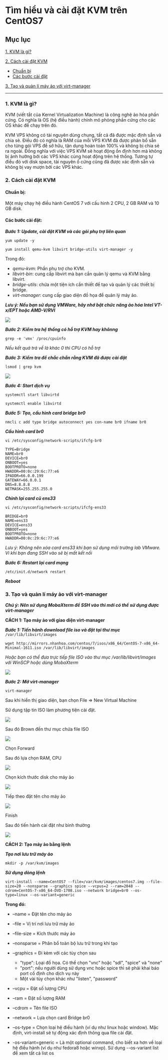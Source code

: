# Tìm hiểu và cài đặt KVM trên CentOS7

## Mục lục
[1. KVM là gì?](#dinhnghia)

[2. Cách cài đặt KVM](#caidat)

  - [Chuẩn bị](#cb)
  - [Các bước cài đặt](#cai)

[3. Tạo và quản lí máy ảo với virt-manager](#tao)

---
### <a name = "dinhnghia"> 1. KVM là gì?

KVM (viết tắt của Kernel Virtualization Machine) là công nghệ ảo hóa phần cứng. Có nghĩa là OS (hệ điều hành) chính mô phỏng phần cứng cho các OS khác để chạy trên đó.

KVM VPS không có tài nguyên dùng chung, tất cả đã được mặc định sẵn và chia sẻ. Điều đó có nghĩa là RAM của mỗi VPS KVM đã được phân bổ sẵn cho từng gói VPS để sở hữu, tận dụng hoàn toàn 100% và không bị chia sẻ ra ngoài. Đồng nghĩa với việc VPS KVM sẽ hoạt động ổn định hơn mà không bị ảnh hưởng bởi các VPS khác cùng hoạt động trên hệ thống. Tương tự điều đó với disk space, tài nguyên ổ cứng cũng đã được xác định sẵn và không bị vay mượn bởi các VPS khác.
### <a name = "caidat"> 2. Cách cài đặt KVM
#### <a name = "cb"> Chuẩn bị:
Một máy chạy hệ điều hành CentOS 7 với cấu hình 2 CPU, 2 GB RAM và 10 GB disk.

#### <a name = "cai"> Các bước cài đặt:

***Bước 1: Update, cài đặt KVM và các gói phụ trợ liên quan***

`yum update -y`

`yum install qemu-kvm libvirt bridge-utils virt-manager -y`

Trong đó:

  - *qemu-kvm*: Phần phụ trợ cho KVM.
  - *libvirt-bin*: cung cấp libvirt mà bạn cần quản lý qemu và KVM bằng libvirt.
  - *bridge-utils*: chứa một tiện ích cần thiết để tạo và quản lý các thiết bị bridge.
  - *virt-manager*: cung cấp giao diện đồ họa để quản lý máy ảo.


***Lưu ý: Nếu bạn sử dụng VMWare, hãy nhớ bật chức năng ảo hóa Intel VT-x/EPT hoặc AMD-V/RVI***


 <img src="https://i.imgur.com/te8RkiW.png">

***Bước 2: Kiểm tra hệ thống có hỗ trợ KVM hay khônng***


  `grep -e 'vmx' /proc/cpuinfo`

  *Nếu kết quả trả về là khác 0 thì CPU có hỗ trợ*

  ***Bước 3: Kiểm tra để chắc chắn rằng KVM đã được cài đặt***

  `lsmod | grep kvm`

  <img src="https://i.imgur.com/wpKnkFb.jpg">

  
***Bước 4: Start dịch vụ***

  `systemctl start libvirtd`
  
  `systemctl enable libvirtd`
  

***Bước 5: Tạo, cấu hình card bridge br0***

  `nmcli c add type bridge autoconnect yes con-name br0 ifname br0`
  
***Cấu hình card br0***

  `vi /etc/sysconfig/network-scripts/ifcfg-br0`
  
```
TYPE=Bridge  
NAME=br0  
DEVICE=br0  
ONBOOT=yes  
BOOTPROTO=none  
HWADDR=00:0c:29:6c:77:e6  
IPADDR=66.0.0.199  
GATEWAY=66.0.0.1  
DNS=8.8.8.8  
NETMASK=255.255.255.0
```
***Chỉnh lại card cũ ens33***

  `vi /etc/sysconfig/network-scripts/ifcfg-ens33`
```
BRIDGE=br0  
NAME=ens33  
DEVICE=ens33  
ONBOOT=yes  
BOOTPROTO=none  
HWADDR=00:0c:29:6c:77:e6
```
*Lưu ý: Không nên xóa card ens33 khi bạn sử dụng môi trường lab VMware. Vì khi bạn đang SSH vào sẽ bị mất kết nối*

***Bước 6: Restart lại card mạng***

  `/etc/init.d/network restart`

***Reboot***

### <a name = "tao"> 3. Tạo và quản lí máy ảo với virt-manager

***Chú ý: Nên sử dụng MobaXterm để SSH vào thì mới có thể sử dụng được virt-manager***

**CÁCH 1: Tạo máy ảo với giao diện virt-manager**

***Bước 1: Tiến hành download file iso và đặt tại thư mục*** ```/var/lib/libvirt/images```

`wget http://mirrors.nhanhoa.com/centos/7/isos/x86_64/CentOS-7-x86_64-Minimal-1611.iso /var/lib/libvirt/images`


*Hoặc bạn có thể đưa trực tiếp file ISO vào thư mục /var/lib/libvirt/images với WinSCP hoặc dùng MobaXterm*

<img src=https://i.imgur.com/nFb8ZXI.jpg>

***Bước 2: Mở virt-manager***

`virt-manager`

Sau khi hiển thị giao diện, bạn chọn  File => New Virtual Machine

Sử dụng tập tin ISO làm phương tiện cài đặt.

<img src=https://i.imgur.com/dwygI4D.jpg>


Sau đó Brown đến thư mục chứa file ISO

<img src=https://i.imgur.com/bcroWxc.jpg>

Chọn Forward

Sau đó lựa chọn RAM, CPU 

<img src=https://imgur.com/Jb3A3il.jpg>

Chọn kích thước disk cho máy ảo

<img src=https://imgur.com/ZPk5Cbi.jpg>

Tiếp theo đặt tên cho máy ảo

<img src=https://imgur.com/yvfW8YX.jpg>

Finish

Sau đó tiến hành cài đặt như bình thường

<img src=https://imgur.com/etSulfP.jpg>


**CÁCH 2: Tạo máy ảo bằng lệnh**

***Tạo nơi lưu trữ máy ảo***

`mkdir -p /var/kvm/images`

***Sử dụng dòng lệnh***

`virt-install --name=CentOS7 --file=/var/kvm/images/centos7.img --file-size=20 --nonsparse --graphics spice --vcpus=2 --ram=2048 --cdrom=CentOS-7-x86_64-DVD-1708.iso --network bridge=br0 --os-type=linux --os-variant=generic`

**Trong đó:**
  - –name = Đặt tên cho máy ảo
  - –file = Vị trí nơi lưu trữ máy ảo
  - –file-size = Kích thước máy ảo
  - –nonsparse = Phân bổ toàn bộ lưu trữ trong khi tạo
  - –graphics = Đi kèm với các tùy chọn sau

    - "type": Loại đồ họa. Có thể chọn "vnc" hoặc "sdl", "spice" và "none"
    - "port": nếu người dùng sử dụng vnc hoặc spice thì sẽ phải khai báo port cố định cho dịch vụ này
    - Một vài tùy chọn khác như "listen", "password"
  - –vcpu = Đặt số lượng CPU
  - –ram = Đặt số lượng RAM
  - –cdrom = Tên file ISO
  - –network = Lựa chọn card Bridge br0
  - –os-type = Chọn loại hệ điều hành (ví dụ như linux hoặc window). Mặc định, virt-install sẽ tự động xác định thông qua file cài đặt.
  - -os-variant=generic = Là một optional command, cho biết xa hơn về loại hệ điều hành (ví dụ như fedora8 hoặc winxp). Sử dụng --os-variant list để xem tất cả list os
  
